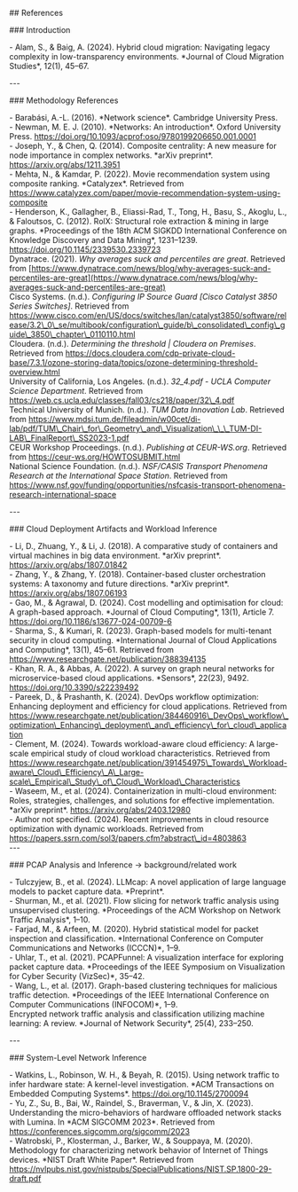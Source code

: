 \#\# References

\#\#\# Introduction

\- Alam, S., & Baig, A. (2024). Hybrid cloud migration: Navigating legacy complexity in low-transparency environments. \*Journal of Cloud Migration Studies\*, 12(1), 45–67.

\---

\#\#\# Methodology References

\- Barabási, A.-L. (2016). \*Network science\*. Cambridge University Press.  
\- Newman, M. E. J. (2010). \*Networks: An introduction\*. Oxford University Press. https://doi.org/10.1093/acprof:oso/9780199206650.001.0001  
\- Joseph, Y., & Chen, Q. (2014). Composite centrality: A new measure for node importance in complex networks. \*arXiv preprint\*. https://arxiv.org/abs/1211.3951  
\- Mehta, N., & Kamdar, P. (2022). Movie recommendation system using composite ranking. \*Catalyzex\*. Retrieved from https://www.catalyzex.com/paper/movie-recommendation-system-using-composite  
\- Henderson, K., Gallagher, B., Eliassi-Rad, T., Tong, H., Basu, S., Akoglu, L., & Faloutsos, C. (2012). RolX: Structural role extraction & mining in large graphs. \*Proceedings of the 18th ACM SIGKDD International Conference on Knowledge Discovery and Data Mining\*, 1231–1239. https://doi.org/10.1145/2339530.2339723  
Dynatrace. (2021). *Why averages suck and percentiles are great*. Retrieved from [https://www.dynatrace.com/news/blog/why-averages-suck-and-percentiles-are-great](https://www.dynatrace.com/news/blog/why-averages-suck-and-percentiles-are-great)  
Cisco Systems. (n.d.). *Configuring IP Source Guard \[Cisco Catalyst 3850 Series Switches\]*. Retrieved from https://www.cisco.com/en/US/docs/switches/lan/catalyst3850/software/release/3.2\_0\_se/multibook/configuration\_guide/b\_consolidated\_config\_guide\_3850\_chapter\_0110110.html  
Cloudera. (n.d.). *Determining the threshold | Cloudera on Premises*. Retrieved from https://docs.cloudera.com/cdp-private-cloud-base/7.3.1/ozone-storing-data/topics/ozone-determining-threshold-overview.html  
University of California, Los Angeles. (n.d.). *32\_4.pdf \- UCLA Computer Science Department*. Retrieved from https://web.cs.ucla.edu/classes/fall03/cs218/paper/32\_4.pdf  
Technical University of Munich. (n.d.). *TUM Data Innovation Lab*. Retrieved from https://www.mdsi.tum.de/fileadmin/w00cet/di-lab/pdf/TUM\_Chair\_for\_Geometry\_and\_Visualization\_\_\_TUM-DI-LAB\_FinalReport\_SS2023-1.pdf  
CEUR Workshop Proceedings. (n.d.). *Publishing at CEUR-WS.org*. Retrieved from https://ceur-ws.org/HOWTOSUBMIT.html  
National Science Foundation. (n.d.). *NSF/CASIS Transport Phenomena Research at the International Space Station*. Retrieved from https://www.nsf.gov/funding/opportunities/nsfcasis-transport-phenomena-research-international-space

\---

\#\#\# Cloud Deployment Artifacts and Workload Inference

\- Li, D., Zhuang, Y., & Li, J. (2018). A comparative study of containers and virtual machines in big data environment. \*arXiv preprint\*. https://arxiv.org/abs/1807.01842  
\- Zhang, Y., & Zhang, Y. (2018). Container-based cluster orchestration systems: A taxonomy and future directions. \*arXiv preprint\*. https://arxiv.org/abs/1807.06193  
\- Gao, M., & Agrawal, D. (2024). Cost modelling and optimisation for cloud: A graph-based approach. \*Journal of Cloud Computing\*, 13(1), Article 7\. https://doi.org/10.1186/s13677-024-00709-6  
\- Sharma, S., & Kumari, R. (2023). Graph-based models for multi-tenant security in cloud computing. \*International Journal of Cloud Applications and Computing\*, 13(1), 45–61. Retrieved from https://www.researchgate.net/publication/388394135  
\- Khan, R. A., & Abbas, A. (2022). A survey on graph neural networks for microservice-based cloud applications. \*Sensors\*, 22(23), 9492\. https://doi.org/10.3390/s22239492  
\- Pareek, D., & Prashanth, K. (2024). DevOps workflow optimization: Enhancing deployment and efficiency for cloud applications. Retrieved from https://www.researchgate.net/publication/384460916\_DevOps\_workflow\_optimization\_Enhancing\_deployment\_and\_efficiency\_for\_cloud\_application  
\- Clement, M. (2024). Towards workload-aware cloud efficiency: A large-scale empirical study of cloud workload characteristics. Retrieved from https://www.researchgate.net/publication/391454975\_Towards\_Workload-aware\_Cloud\_Efficiency\_A\_Large-scale\_Empirical\_Study\_of\_Cloud\_Workload\_Characteristics  
\- Waseem, M., et al. (2024). Containerization in multi-cloud environment: Roles, strategies, challenges, and solutions for effective implementation. \*arXiv preprint\*. https://arxiv.org/abs/2403.12980  
\- Author not specified. (2024). Recent improvements in cloud resource optimization with dynamic workloads. Retrieved from https://papers.ssrn.com/sol3/papers.cfm?abstract\_id=4803863  
\---

\#\#\# PCAP Analysis and Inference \-\> background/related work

\- Tulczyjew, B., et al. (2024). LLMcap: A novel application of large language models to packet capture data. \*Preprint\*.  
\- Shurman, M., et al. (2021). Flow slicing for network traffic analysis using unsupervised clustering. \*Proceedings of the ACM Workshop on Network Traffic Analysis\*, 1–10.  
\- Farjad, M., & Arfeen, M. (2020). Hybrid statistical model for packet inspection and classification. \*International Conference on Computer Communications and Networks (ICCCN)\*, 1–9.  
\- Uhlar, T., et al. (2021). PCAPFunnel: A visualization interface for exploring packet capture data. \*Proceedings of the IEEE Symposium on Visualization for Cyber Security (VizSec)\*, 35–42.  
\- Wang, L., et al. (2017). Graph-based clustering techniques for malicious traffic detection. \*Proceedings of the IEEE International Conference on Computer Communications (INFOCOM)\*, 1–9.  
Encrypted network traffic analysis and classification utilizing machine learning: A review. \*Journal of Network Security\*, 25(4), 233–250.

\---

\#\#\# System-Level Network Inference

\- Watkins, L., Robinson, W. H., & Beyah, R. (2015). Using network traffic to infer hardware state: A kernel-level investigation. \*ACM Transactions on Embedded Computing Systems\*. https://doi.org/10.1145/2700094  
\- Yu, Z., Su, B., Bai, W., Raindel, S., Braverman, V., & Jin, X. (2023). Understanding the micro-behaviors of hardware offloaded network stacks with Lumina. In \*ACM SIGCOMM 2023\*. Retrieved from https://conferences.sigcomm.org/sigcomm/2023  
\- Watrobski, P., Klosterman, J., Barker, W., & Souppaya, M. (2020). Methodology for characterizing network behavior of Internet of Things devices. \*NIST Draft White Paper\*. Retrieved from https://nvlpubs.nist.gov/nistpubs/SpecialPublications/NIST.SP.1800-29-draft.pdf